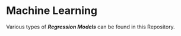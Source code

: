 # Machine Learning
Various types of <b><i>Regression Models</b></i> can be found in this Repository.
